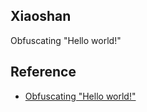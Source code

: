 ## Xiaoshan
Obfuscating "Hello world!"

## Reference
- [Obfuscating "Hello world!"](http://benkurtovic.com/2014/06/01/obfuscating-hello-world.html)